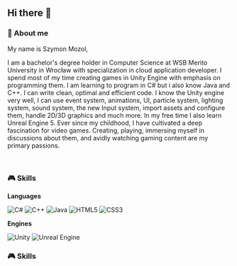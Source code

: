 ## Hi there :wave:
### :space_invader: About me

<p> My name is Szymon Mozol, </p>
<p> I am a bachelor's degree holder in Computer Science at WSB Merito University in Wrocław with specialization in cloud application developer. I spend most of my time creating games in Unity Engine with emphasis on programming them. I am learning to program in C# but i also know Java and C++. I can write clean, optimal and efficient code. I know the Unity engine very well, I can use event system, animations, UI, particle system, lighting system, sound system, the new Input system, import assets and configure them, handle 2D/3D graphics and much more. In my free time I also learn Unreal Engine 5. Ever since my childhood, I have cultivated a deep fascination for video games. Creating, playing, immersing myself in discussions about them, and avidly watching gaming content are my primary passions.</p>
<br>

### :video_game: Skills
**Languages** 

![C#](https://img.shields.io/badge/c%23-%23239120.svg?style=for-the-badge&logo=csharp&logoColor=white)
![C++](https://img.shields.io/badge/c++-%2300599C.svg?style=for-the-badge&logo=c%2B%2B&logoColor=white)
![Java](https://img.shields.io/badge/java-%23ED8B00.svg?style=for-the-badge&logo=openjdk&logoColor=white)
![HTML5](https://img.shields.io/badge/html5-%23E34F26.svg?style=for-the-badge&logo=html5&logoColor=white)
![CSS3](https://img.shields.io/badge/css3-%231572B6.svg?style=for-the-badge&logo=css3&logoColor=white)

**Engines** 

![Unity](https://img.shields.io/badge/unity-%23000000.svg?style=for-the-badge&logo=unity&logoColor=white)
![Unreal Engine](https://img.shields.io/badge/unrealengine-%23313131.svg?style=for-the-badge&logo=unrealengine&logoColor=white)
<br>

### :video_game: Skills
<!--
**Mozikr/Mozikr** is a ✨ _special_ ✨ repository because its `README.md` (this file) appears on your GitHub profile.

Here are some ideas to get you started:

- 🔭 I’m currently working on ...
- 🌱 I’m currently learning ...
- 👯 I’m looking to collaborate on ...
- 🤔 I’m looking for help with ...
- 💬 Ask me about ...
- 📫 How to reach me: ...
- 😄 Pronouns: ...
- ⚡ Fun fact: ...
-->
